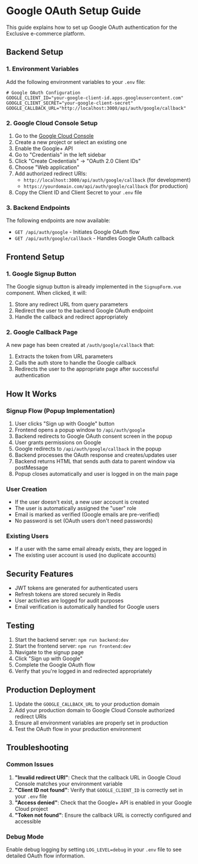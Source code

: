 # Google OAuth Setup Guide

This guide explains how to set up Google OAuth authentication for the Exclusive e-commerce platform.

## Backend Setup

### 1. Environment Variables

Add the following environment variables to your `.env` file:

```env
# Google OAuth Configuration
GOOGLE_CLIENT_ID="your-google-client-id.apps.googleusercontent.com"
GOOGLE_CLIENT_SECRET="your-google-client-secret"
GOOGLE_CALLBACK_URL="http://localhost:3000/api/auth/google/callback"
```

### 2. Google Cloud Console Setup

1. Go to the [Google Cloud Console](https://console.cloud.google.com/)
2. Create a new project or select an existing one
3. Enable the Google+ API
4. Go to "Credentials" in the left sidebar
5. Click "Create Credentials" → "OAuth 2.0 Client IDs"
6. Choose "Web application"
7. Add authorized redirect URIs:
   - `http://localhost:3000/api/auth/google/callback` (for development)
   - `https://yourdomain.com/api/auth/google/callback` (for production)
8. Copy the Client ID and Client Secret to your `.env` file

### 3. Backend Endpoints

The following endpoints are now available:

- `GET /api/auth/google` - Initiates Google OAuth flow
- `GET /api/auth/google/callback` - Handles Google OAuth callback

## Frontend Setup

### 1. Google Signup Button

The Google signup button is already implemented in the `SignupForm.vue` component. When clicked, it will:

1. Store any redirect URL from query parameters
2. Redirect the user to the backend Google OAuth endpoint
3. Handle the callback and redirect appropriately

### 2. Google Callback Page

A new page has been created at `/auth/google/callback` that:

1. Extracts the token from URL parameters
2. Calls the auth store to handle the Google callback
3. Redirects the user to the appropriate page after successful authentication

## How It Works

### Signup Flow (Popup Implementation)

1. User clicks "Sign up with Google" button
2. Frontend opens a popup window to `/api/auth/google`
3. Backend redirects to Google OAuth consent screen in the popup
4. User grants permissions on Google
5. Google redirects to `/api/auth/google/callback` in the popup
6. Backend processes the OAuth response and creates/updates user
7. Backend returns HTML that sends auth data to parent window via postMessage
8. Popup closes automatically and user is logged in on the main page

### User Creation

- If the user doesn't exist, a new user account is created
- The user is automatically assigned the "user" role
- Email is marked as verified (Google emails are pre-verified)
- No password is set (OAuth users don't need passwords)

### Existing Users

- If a user with the same email already exists, they are logged in
- The existing user account is used (no duplicate accounts)

## Security Features

- JWT tokens are generated for authenticated users
- Refresh tokens are stored securely in Redis
- User activities are logged for audit purposes
- Email verification is automatically handled for Google users

## Testing

1. Start the backend server: `npm run backend:dev`
2. Start the frontend server: `npm run frontend:dev`
3. Navigate to the signup page
4. Click "Sign up with Google"
5. Complete the Google OAuth flow
6. Verify that you're logged in and redirected appropriately

## Production Deployment

1. Update the `GOOGLE_CALLBACK_URL` to your production domain
2. Add your production domain to Google Cloud Console authorized redirect URIs
3. Ensure all environment variables are properly set in production
4. Test the OAuth flow in your production environment

## Troubleshooting

### Common Issues

1. **"Invalid redirect URI"**: Check that the callback URL in Google Cloud Console matches your environment variable
2. **"Client ID not found"**: Verify that `GOOGLE_CLIENT_ID` is correctly set in your `.env` file
3. **"Access denied"**: Check that the Google+ API is enabled in your Google Cloud project
4. **"Token not found"**: Ensure the callback URL is correctly configured and accessible

### Debug Mode

Enable debug logging by setting `LOG_LEVEL=debug` in your `.env` file to see detailed OAuth flow information.
